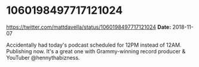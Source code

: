 # 1060198497717121024
https://twitter.com/mattdavella/status/1060198497717121024
**Date:** 2018-11-07

Accidentally had today's podcast scheduled for 12PM instead of 12AM. Publishing now. It's a great one with Grammy-winning record producer & YouTuber @hennythabizness.
